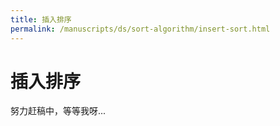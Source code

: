 ```yaml
---
title: 插入排序
permalink: /manuscripts/ds/sort-algorithm/insert-sort.html
---
```


# 插入排序

努力赶稿中，等等我呀...
